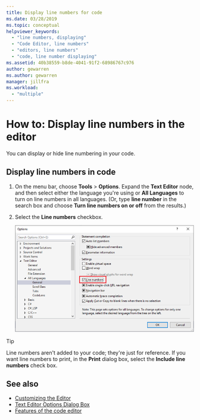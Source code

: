 ```yaml
---
title: Display line numbers for code
ms.date: 03/28/2019
ms.topic: conceptual
helpviewer_keywords:
  - "line numbers, displaying"
  - "Code Editor, line numbers"
  - "editors, line numbers"
  - "code, line number displaying"
ms.assetid: 40b38559-b8de-4041-91f2-68986767c976
author: gewarren
ms.author: gewarren
manager: jillfra
ms.workload:
  - "multiple"
---
```

# How to: Display line numbers in the editor

You can display or hide line numbering in your code.

## Display line numbers in code

1. On the menu bar, choose **Tools** > **Options**. Expand the **Text Editor** node, and then select either the language you're using or **All Languages** to turn on line numbers in all languages. (Or, type **line number** in the search box and choose **Turn line numbers on or off** from the results.)

2. Select the **Line numbers** checkbox.

   ![Option to display line numbers in the VS editor](../../ide/reference/media/line-numbers-option.png)

> [!TIP]
> Line numbers aren't added to your code; they're just for reference. If you want line numbers to print, in the **Print** dialog box, select the **Include line numbers** check box.

## See also

- [Customizing the Editor](../../ide/customizing-the-editor.md)
- [Text Editor Options Dialog Box](../../ide/reference/text-editor-options-dialog-box.md)
- [Features of the code editor](../../ide/writing-code-in-the-code-and-text-editor.md)